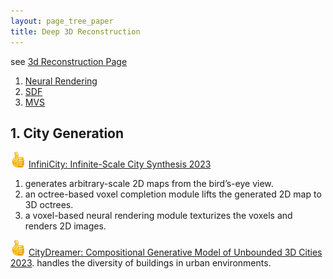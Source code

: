 ```yaml
---
layout: page_tree_paper
title: Deep 3D Reconstruction
---
```




see [3d Reconstruction Page](/Study/PaperRead/3d_reconstruction/#ldl)
1. [Neural Rendering](/Study/PaperRead/3d_reconstruction/#lneural_r)
2. [SDF](/Study/PaperRead/3d_reconstruction/#ldl_sdf)
3. [MVS](/Study/PaperRead/3d_reconstruction/#ldl_mvs)

## 1. City Generation

<img src="/assets/img/paperread/thumbs.png" height="25"/> [InfiniCity: Infinite-Scale City Synthesis 2023](https://hubert0527.github.io/infinicity/)
1. generates arbitrary-scale 2D maps from the bird’s-eye view.
2. an octree-based voxel completion module lifts the generated 2D map to 3D octrees.
3. a voxel-based neural rendering module texturizes the voxels and renders 2D images.


<img src="/assets/img/paperread/thumbs.png" height="25"/> [CityDreamer: Compositional Generative Model of Unbounded 3D Cities 2023](https://infinitescript.com/project/city-dreamer). handles the diversity of buildings in urban environments.
